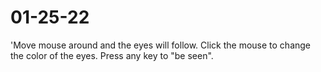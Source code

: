 # 01-25-22
'Move mouse around and the eyes will follow. Click the mouse to change the color of the eyes. Press any key to "be seen".